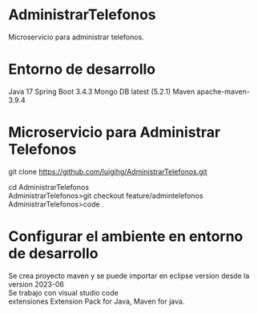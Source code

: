 # AdministrarTelefonos
Microservicio para administrar telefonos.

# Entorno de desarrollo
Java 17
Spring Boot 3.4.3
Mongo DB latest (5.2.1)
Maven apache-maven-3.9.4

# Microservicio para Administrar Telefonos
git clone https://github.com/luigihg/AdministrarTelefonos.git

cd AdministrarTelefonos  
AdministrarTelefonos>git checkout feature/admintelefonos  
AdministrarTelefonos>code .  

# Configurar el ambiente en entorno de desarrollo
Se crea proyecto maven y se puede importar en eclipse version desde la version 2023-06  
Se trabajo con visual studio code  
extensiones Extension Pack for Java, Maven for java.  